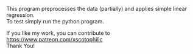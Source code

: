This program preprocesses the data (partially) and applies simple linear regression.<br />
To test simply run the python program.<br />

If you like my work, you can contribute to https://www.patreon.com/xscotophilic<br />
Thank You!